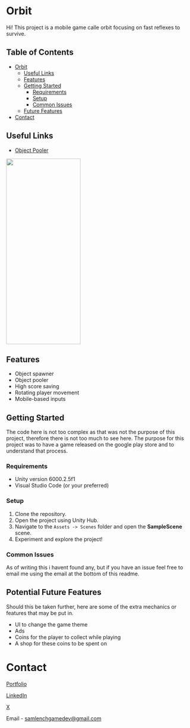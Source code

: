 # Orbit

Hi! This project is a mobile game calle orbit focusing on fast reflexes to survive.

## Table of Contents
- [Orbit](#orbit)
  * [Useful Links](#useful-links)
  * [Features](#features)
  * [Getting Started](#getting-started)
    + [Requirements](#requirements)
    + [Setup](#setup)
    + [Common Issues](#common-issues)
  * [Future Features](#potential-future-features)
- [Contact](#contact)

## Useful Links
- [Object Pooler](https://github.com/lenchsam/Oribit/blob/main/Oribit/Assets/Scripts/ObjectPooler.cs)

<img src="https://github.com/user-attachments/assets/f9325070-beb4-458f-a657-9e5ce5405f74" height="500" width="200"/>

## Features

 - Object spawner
 - Object pooler
 - High score saving
 - Rotating player movement
 - Mobile-based inputs

## Getting Started
The code here is not too complex as that was not the purpose of this project, therefore there is not too much to see here. The purpose for this project was to have a game released on the google play store and to understand that process.
### Requirements

 - Unity version 6000.2.5f1
 - Visual Studio Code (or your preferred)

### Setup
 1. Clone the repository. 
 2. Open the project using Unity Hub.
 3. Navigate to the `Assets -> Scenes` folder and open the **SampleScene** scene.
 4. Experiment and explore the project!

### Common Issues
As of writing this i havent found any, but if you have an issue feel free to email me using the email at the bottom of this readme.

## Potential Future Features
Should this be taken further, here are some of the extra mechanics or features that may be put in.
 - UI to change the game theme
 - Ads
 - Coins for the player to collect while playing
 - A shop for these coins to be spent on
# Contact
[Portfolio](https://lenchsam.com)

[LinkedIn](https://www.linkedin.com/in/sam-lench-8586b6279/)

[X](https://x.com/SamLenchGameDev)

Email - samlenchgamedev@gmail.com
